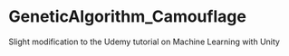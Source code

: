 # GeneticAlgorithm_Camouflage

Slight modification to the Udemy tutorial on Machine Learning with Unity
